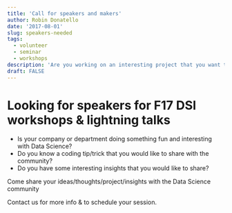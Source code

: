 ```yaml
---
title: 'Call for speakers and makers'
author: Robin Donatello
date: '2017-08-01'
slug: speakers-needed
tags:
  - volunteer
  - seminar
  - workshops
description: 'Are you working on an interesting project that you want to share?'
draft: FALSE
---
```


# Looking for speakers for F17 DSI workshops & lightning talks

* Is your company or department doing something fun and interesting with Data Science? 
* Do you know a coding tip/trick that you would like to share with the community? 
* Do you have some interesting insights that you would like to share?

Come share your ideas/thoughts/project/insights with the Data Science community

Contact us for more info & to schedule your session. 

